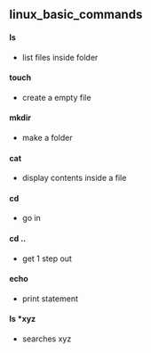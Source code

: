 ## linux_basic_commands
#### ls
  * list files inside folder
#### touch
  * create a empty file
#### mkdir
  * make a folder
#### cat
  * display contents inside a file
#### cd 
  * go in
#### cd ..
  * get 1 step out
#### echo
  * print statement
#### ls *xyz
  * searches xyz
